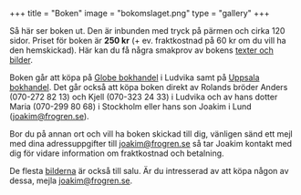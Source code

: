 +++
title = "Boken"
image = "bokomslaget.png"
type = "gallery"
+++

Så här ser boken ut. Den är inbunden med tryck på pärmen och cirka 120 sidor. Priset för boken är **250 kr** (+ ev. fraktkostnad på 60 kr om du vill ha den hemskickad). Här kan du få några smakprov av bokens [texter och bilder](/text-och-bild/).

Boken går att köpa på [Globe bokhandel](https://www.globebokhandel.se/) i Ludvika samt på [Uppsala bokhandel](https://www.uppsalabokhandel.se/). Det går också att köpa boken direkt av Rolands bröder Anders (070-272 82 13) och Kjell (070-323 24 33) i Ludvika och av hans dotter Maria (070-299 80 68) i Stockholm eller hans son Joakim i Lund (joakim@frogren.se). 

Bor du på annan ort och vill ha boken skickad till dig, vänligen sänd ett mejl med dina adressuppgifter till joakim@frogren.se så tar Joakim kontakt med dig för vidare information om fraktkostnad och betalning.

De flesta [bilderna](/text-och-bild/) är också till salu. Är du intresserad av att köpa någon av dessa, mejla joakim@frogren.se. 
 <!--Vill du förbeställa boken, klicka [här](bestall.html). Läs guiden här: https://www.developerdrive.com/add-google-forms-static-site/ -->

<!--Vill du förbeställa boken går det bra att skicka dina adressuppgifter till mig på <rolandfrogren@hotmail.com>. Boken kommer också efter överenskommelse att kunna avhämtas antingen i Stockholm, hos min bror Anders i Ludvika (tfn. 073-6004691) eller hos min son Joakim i Lund (<joakim@frogren.se>).-->
